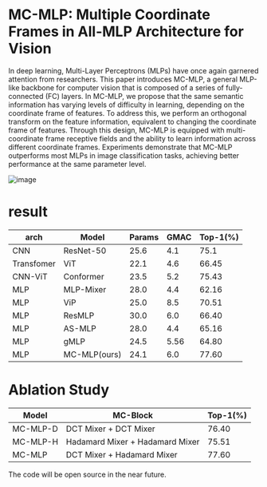 # MC-MLP: Multiple Coordinate Frames in All-MLP Architecture for Vision
In deep learning, Multi-Layer Perceptrons (MLPs) have once again garnered attention from researchers. This paper introduces MC-MLP, a general MLP-like backbone for computer vision that is composed of a series of fully-connected (FC) layers. In MC-MLP, we propose that the same semantic information has varying levels of difficulty in learning, depending on the coordinate frame of features. To address this, we perform an orthogonal transform on the feature information, equivalent to changing the coordinate frame of features. Through this design, MC-MLP is equipped with multi-coordinate frame receptive fields and the ability to learn information across different coordinate frames. Experiments demonstrate that MC-MLP outperforms most MLPs in image classification tasks, achieving better performance at the same parameter level. 

![image](https://user-images.githubusercontent.com/63572595/230283882-963083fc-c8cb-49d2-ae48-86bd92f7e17d.png)

# result
|arch | Model     | Params     | GMAC     | Top-1(%)|
|--------| -------- | -------- | -------- |---------|
|CNN| ResNet-50 | 25.6 | 4.1 |75.1|
|Transfomer	|ViT|	22.1|	4.6|	66.45|
|CNN-ViT	|Conformer|	23.5	|5.2	|75.43|
|MLP|	MLP-Mixer|	28.0|	4.4|	62.16|
|MLP|ViP	|25.0	|8.5	|70.51|
|MLP|ResMLP|	30.0|	6.0|	66.40|
|MLP|AS-MLP	|28.0	|4.4|	65.16|
|MLP|gMLP	|24.5	|5.56|	64.80|
|MLP|MC-MLP(ours)|	24.1	|6.0|	77.60|


# Ablation Study
|Model |MC-Block |Top-1(%)|
|--------| -------- | -------- |
|MC-MLP-D| DCT Mixer + DCT Mixer |76.40|
|MC-MLP-H |Hadamard Mixer + Hadamard Mixer| 75.51|
|MC-MLP |DCT Mixer + Hadamard Mixer| 77.60|

The code will be open source in the near future.
